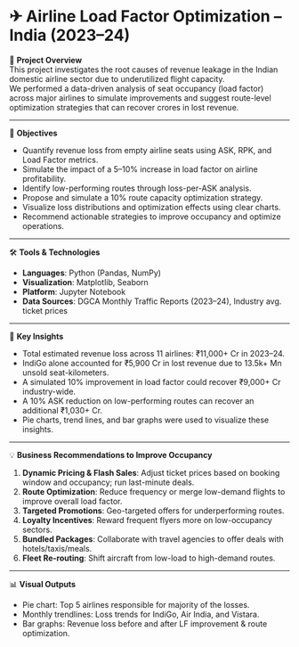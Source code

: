 # ✈ Airline Load Factor Optimization – India (2023–24)

📌 **Project Overview**  
This project investigates the root causes of revenue leakage in the Indian domestic airline sector due to underutilized flight capacity.  
We performed a data-driven analysis of seat occupancy (load factor) across major airlines to simulate improvements and suggest route-level optimization strategies that can recover crores in lost revenue.

---

🎯 **Objectives**
- Quantify revenue loss from empty airline seats using ASK, RPK, and Load Factor metrics.
- Simulate the impact of a 5–10% increase in load factor on airline profitability.
- Identify low-performing routes through loss-per-ASK analysis.
- Propose and simulate a 10% route capacity optimization strategy.
- Visualize loss distributions and optimization effects using clear charts.
- Recommend actionable strategies to improve occupancy and optimize operations.

---

🛠 **Tools & Technologies**
- **Languages**: Python (Pandas, NumPy)
- **Visualization**: Matplotlib, Seaborn
- **Platform**: Jupyter Notebook
- **Data Sources**: DGCA Monthly Traffic Reports (2023–24), Industry avg. ticket prices

---

🔑 **Key Insights**
- Total estimated revenue loss across 11 airlines: ₹11,000+ Cr in 2023–24.
- IndiGo alone accounted for ₹5,900 Cr in lost revenue due to 13.5k+ Mn unsold seat-kilometers.
- A simulated 10% improvement in load factor could recover ₹9,000+ Cr industry-wide.
- A 10% ASK reduction on low-performing routes can recover an additional ₹1,030+ Cr.
- Pie charts, trend lines, and bar graphs were used to visualize these insights.
---

💡 **Business Recommendations to Improve Occupancy**

1. **Dynamic Pricing & Flash Sales**: Adjust ticket prices based on booking window and occupancy; run last-minute deals.  
2. **Route Optimization**: Reduce frequency or merge low-demand flights to improve overall load factor.  
3. **Targeted Promotions**: Geo-targeted offers for underperforming routes.  
4. **Loyalty Incentives**: Reward frequent flyers more on low-occupancy sectors.  
5. **Bundled Packages**: Collaborate with travel agencies to offer deals with hotels/taxis/meals.  
6. **Fleet Re-routing**: Shift aircraft from low-load to high-demand routes.
---

📊 **Visual Outputs**
- Pie chart: Top 5 airlines responsible for majority of the losses.
- Monthly trendlines: Loss trends for IndiGo, Air India, and Vistara.
- Bar graphs: Revenue loss before and after LF improvement & route optimization.


